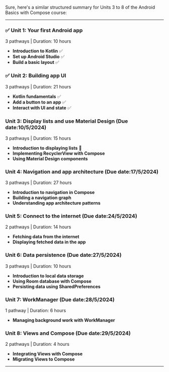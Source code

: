 Sure, here's a similar structured summary for Units 3 to 8 of the Android Basics with Compose course:

---

### ✅ Unit 1: Your first Android app
3 pathways | Duration: 10 hours 
- **Introduction to Kotlin** ✅
- **Set up Android Studio** ✅
- **Build a basic layout** ✅

### ✅ Unit 2: Building app UI
3 pathways | Duration: 21 hours 
- **Kotlin fundamentals** ✅ 
- **Add a button to an app** ✅
- **Interact with UI and state** ✅

### Unit 3: Display lists and use Material Design (Due date:10/5/2024)
3 pathways | Duration: 15 hours
- **Introduction to displaying lists** 📍
- **Implementing RecyclerView with Compose**
- **Using Material Design components**

### Unit 4: Navigation and app architecture (Due date:17/5/2024)
3 pathways | Duration: 27 hours
- **Introduction to navigation in Compose**
- **Building a navigation graph**
- **Understanding app architecture patterns**

### Unit 5: Connect to the internet (Due date:24/5/2024)
2 pathways | Duration: 14 hours
- **Fetching data from the internet**
- **Displaying fetched data in the app**

### Unit 6: Data persistence (Due date:27/5/2024)
3 pathways | Duration: 10 hours
- **Introduction to local data storage**
- **Using Room database with Compose**
- **Persisting data using SharedPreferences**

### Unit 7: WorkManager (Due date:28/5/2024) 
1 pathway | Duration: 6 hours
- **Managing background work with WorkManager**

### Unit 8: Views and Compose (Due date:29/5/2024)
2 pathways | Duration: 4 hours
- **Integrating Views with Compose**
- **Migrating Views to Compose**

---

